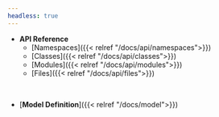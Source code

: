 ```yaml
---
headless: true
---
```


- **API Reference**
  - [Namespaces]({{< relref "/docs/api/namespaces">}})
  - [Classes]({{< relref "/docs/api/classes">}})
  - [Modules]({{< relref "/docs/api/modules">}})
  - [Files]({{< relref "/docs/api/files">}})

<br />

- [**Model Definition**]({{< relref "/docs/model">}})

<br />
